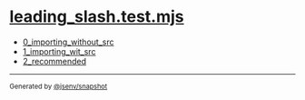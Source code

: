 # [leading_slash.test.mjs](../leading_slash.test.mjs)


- [0_importing_without_src](0_importing_without_src/0_importing_without_src.md)
- [1_importing_wit_src](1_importing_wit_src/1_importing_wit_src.md)
- [2_recommended](2_recommended/2_recommended.md)

---

<sub>
  Generated by <a href="https://github.com/jsenv/core/tree/main/packages/tooling/snapshot">@jsenv/snapshot</a>
</sub>
